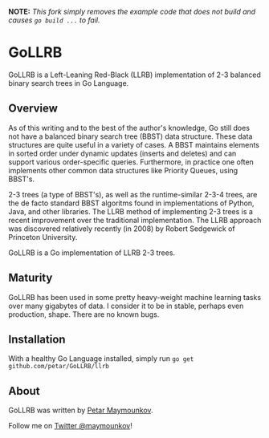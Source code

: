 **NOTE:** *This fork simply removes the example code that does not build and causes ``go build ...`` to fail.*

# GoLLRB

GoLLRB is a Left-Leaning Red-Black (LLRB) implementation of 2-3 balanced binary
search trees in Go Language.

## Overview

As of this writing and to the best of the author's knowledge, 
Go still does not have a balanced binary search tree (BBST) data structure.
These data structures are quite useful in a variety of cases. A BBST maintains
elements in sorted order under dynamic updates (inserts and deletes) and can
support various order-specific queries. Furthermore, in practice one often
implements other common data structures like Priority Queues, using BBST's.

2-3 trees (a type of BBST's), as well as the runtime-similar 2-3-4 trees, are
the de facto standard BBST algoritms found in implementations of Python, Java,
and other libraries. The LLRB method of implementing 2-3 trees is a recent
improvement over the traditional implementation. The LLRB approach was
discovered relatively recently (in 2008) by Robert Sedgewick of Princeton
University.

GoLLRB is a Go implementation of LLRB 2-3 trees.

## Maturity

GoLLRB has been used in some pretty heavy-weight machine learning tasks over many gigabytes of data.
I consider it to be in stable, perhaps even production, shape. There are no known bugs.

## Installation

With a healthy Go Language installed, simply run `go get github.com/petar/GoLLRB/llrb`

## About

GoLLRB was written by [Petar Maymounkov](http://pdos.csail.mit.edu/~petar/). 

Follow me on [Twitter @maymounkov](http://www.twitter.com/maymounkov)!
